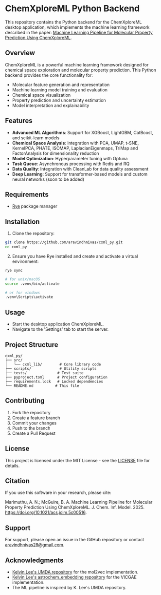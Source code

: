 # ChemXploreML Python Backend

This repository contains the Python backend for the ChemXploreML desktop application, which implements the machine learning framework described in the paper: [Machine Learning Pipeline for Molecular Property Prediction Using ChemXploreML](https://pubs.acs.org/doi/full/10.1021/acs.jcim.5c00516).

## Overview

ChemXploreML is a powerful machine learning framework designed for chemical space exploration and molecular property prediction. This Python backend provides the core functionality for:

- Molecular feature generation and representation
- Machine learning model training and evaluation
- Chemical space visualization
- Property prediction and uncertainty estimation
- Model interpretation and explainability

## Features

- **Advanced ML Algorithms**: Support for XGBoost, LightGBM, CatBoost, and scikit-learn models
- **Chemical Space Analysis**: Integration with PCA, UMAP, t-SNE, KernelPCA, PHATE, ISOMAP, LaplacianEigenmaps, TriMap and FactorAnalysis for dimensionality reduction
- **Model Optimization**: Hyperparameter tuning with Optuna
- **Task Queue**: Asynchronous processing with Redis and RQ
- **Data Quality**: Integration with CleanLab for data quality assessment
- **Deep Learning**: Support for transformer-based models and custom neural networks (soon to be added)

## Requirements

- [Rye](https://rye.astral.sh/) package manager

## Installation

1. Clone the repository:

```bash
git clone https://github.com/aravindhnivas/cxml_py.git
cd cxml_py
```

2. Ensure you have Rye installed and create and activate a virtual environment:

```bash
rye sync

# for unix/macOS
source .venv/bin/activate

# or for windows
.venv\Scripts\activate
```

## Usage

- Start the desktop application ChemXploreML.
- Navigate to the 'Settings' tab to start the server.

## Project Structure

```
cxml_py/
├── src/
│   └── cxml_lib/        # Core library code
├── scripts/             # Utility scripts
├── tests/              # Test suite
├── pyproject.toml      # Project configuration
├── requirements.lock   # Locked dependencies
└── README.md          # This file
```

## Contributing

1. Fork the repository
2. Create a feature branch
3. Commit your changes
4. Push to the branch
5. Create a Pull Request

## License

This project is licensed under the MIT License - see the [LICENSE](LICENSE) file for details.

## Citation

If you use this software in your research, please cite:

Marimuthu, A. N.; McGuire, B. A. Machine Learning Pipeline for Molecular Property Prediction Using ChemXploreML. J. Chem. Inf. Model. 2025. <https://doi.org/10.1021/acs.jcim.5c00516>.

## Support

For support, please open an issue in the GitHub repository or contact <aravindhnivas28@gmail.com>.

## Acknowledgments

- [Kelvin Lee's UMDA repository](https://github.com/laserkelvin/umda) for the mol2vec implementation.
- [Kelvin Lee's astrochem_embedding repository](https://github.com/laserkelvin/astrochem_embedding) for the VICGAE implementation.
- The ML pipeline is inspired by K. Lee's UMDA repository.
